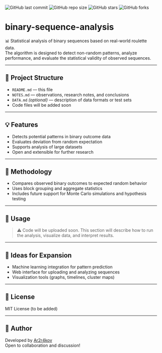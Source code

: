 ![GitHub last commit](https://img.shields.io/github/last-commit/Ar2r4kov/binary-sequence-analysis)
![GitHub repo size](https://img.shields.io/github/repo-size/Ar2r4kov/binary-sequence-analysis)
![GitHub stars](https://img.shields.io/github/stars/Ar2r4kov/binary-sequence-analysis?style=social)
![GitHub forks](https://img.shields.io/github/forks/Ar2r4kov/binary-sequence-analysis?style=social)

# binary-sequence-analysis

📊 Statistical analysis of binary sequences based on real-world roulette data.  
The algorithm is designed to detect non-random patterns, analyze performance, and evaluate the statistical validity of observed sequences.

---

## 📁 Project Structure

- `README.md` — this file
- `NOTES.md` — observations, research notes, and conclusions
- `DATA.md` *(optional)* — description of data formats or test sets
- Code files will be added soon

---

## 💡 Features

- Detects potential patterns in binary outcome data
- Evaluates deviation from random expectation
- Supports analysis of large datasets
- Open and extensible for further research

---

## 🧪 Methodology

- Compares observed binary outcomes to expected random behavior
- Uses block grouping and aggregate statistics
- Includes future support for Monte Carlo simulations and hypothesis testing

---

## 🚀 Usage

> ⚠️ Code will be uploaded soon. This section will describe how to run the analysis, visualize data, and interpret results.

---

## 🔬 Ideas for Expansion

- Machine learning integration for pattern prediction
- Web interface for uploading and analyzing sequences
- Visualization tools (graphs, timelines, cluster maps)

---

## 📜 License

MIT License (to be added)

---

## 🙌 Author

Developed by [Ar2r4kov](https://github.com/Ar2r4kov)  
Open to collaboration and discussion!
